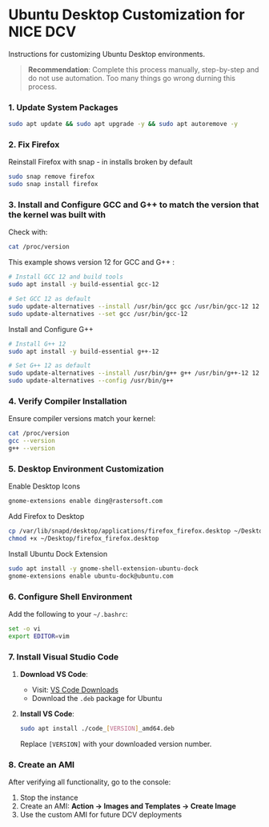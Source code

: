 # Ubuntu Desktop Customization for NICE DCV

Instructions for customizing Ubuntu Desktop environments. 

> **Recommendation**: Complete this process manually, step-by-step and do not use automation. Too many things go wrong durning this process. 

### 1. Update System Packages

```bash
sudo apt update && sudo apt upgrade -y && sudo apt autoremove -y
```

### 2. Fix Firefox

Reinstall Firefox with snap - in installs broken by default
```bash
sudo snap remove firefox
sudo snap install firefox
```

### 3. Install and Configure GCC and G++ to match the version that the kernel was built with

Check with:
```bash
cat /proc/version
```

This example shows version 12 for GCC and G++ :
```bash
# Install GCC 12 and build tools
sudo apt install -y build-essential gcc-12

# Set GCC 12 as default
sudo update-alternatives --install /usr/bin/gcc gcc /usr/bin/gcc-12 12
sudo update-alternatives --set gcc /usr/bin/gcc-12
```

Install and Configure G++
```bash
# Install G++ 12
sudo apt install -y build-essential g++-12

# Set G++ 12 as default
sudo update-alternatives --install /usr/bin/g++ g++ /usr/bin/g++-12 12
sudo update-alternatives --config /usr/bin/g++
```

### 4. Verify Compiler Installation

Ensure compiler versions match your kernel:
```bash
cat /proc/version
gcc --version
g++ --version
```

### 5. Desktop Environment Customization

Enable Desktop Icons
```bash
gnome-extensions enable ding@rastersoft.com
```

Add Firefox to Desktop
```bash
cp /var/lib/snapd/desktop/applications/firefox_firefox.desktop ~/Desktop/
chmod +x ~/Desktop/firefox_firefox.desktop
```

Install Ubuntu Dock Extension
```bash
sudo apt install -y gnome-shell-extension-ubuntu-dock
gnome-extensions enable ubuntu-dock@ubuntu.com
```

### 6. Configure Shell Environment

Add the following to your `~/.bashrc`:
```bash
set -o vi
export EDITOR=vim
```


### 7. Install Visual Studio Code

1. **Download VS Code**:
   - Visit: [VS Code Downloads](https://code.visualstudio.com/Download)
   - Download the `.deb` package for Ubuntu

2. **Install VS Code**:
   ```bash
   sudo apt install ./code_[VERSION]_amd64.deb
   ```

   Replace `[VERSION]` with your downloaded version number.

### 8. Create an AMI 

After verifying all functionality, go to the console:
1. Stop the instance
2. Create an AMI: **Action -> Images and Templates -> Create Image**
3. Use the custom AMI for future DCV deployments

